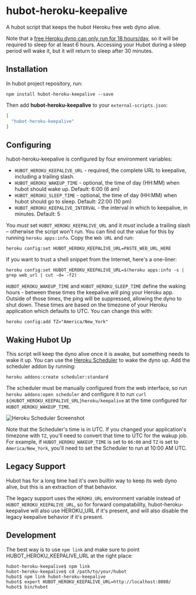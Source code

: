 # hubot-heroku-keepalive

A hubot script that keeps the hubot Heroku free web dyno alive.

Note that a [free Heroku dyno can only run for 18 hours/day](https://blog.heroku.com/archives/2015/5/7/new-dyno-types-public-beta#hobby-and-free-dynos), so it will be required to sleep for at least 6 hours. Accessing your Hubot during a sleep period will wake it, but it will return to sleep after 30 minutes.

## Installation

In hubot project repository, run:

`npm install hubot-heroku-keepalive --save`

Then add **hubot-heroku-keepalive** to your `external-scripts.json`:

```json
[
  "hubot-heroku-keepalive"
]
```

## Configuring

hubot-heroku-keepalive is configured by four environment variables:

* `HUBOT_HEROKU_KEEPALIVE_URL` - required, the complete URL to keepalive, including a trailing slash.
* `HUBOT_HEROKU_WAKEUP_TIME` - optional,  the time of day (HH:MM) when hubot should wake up.  Default: 6:00 (6 am)
* `HUBOT_HEROKU_SLEEP_TIME` - optional, the time of day (HH:MM) when hubot should go to sleep. Default: 22:00 (10 pm)
* `HUBOT_HEROKU_KEEPALIVE_INTERVAL` - the interval in which to keepalive, in minutes. Default: 5

You *must* set `HUBOT_HEROKU_KEEPALIVE_URL` and it *must* include a trailing slash – otherwise the script won't run. 
You can find out the value for this by running `heroku apps:info`. Copy the `Web URL` and run:

```
heroku config:set HUBOT_HEROKU_KEEPALIVE_URL=PASTE_WEB_URL_HERE
```

If you want to trust a shell snippet from the Internet, here's a one-liner:

```
heroku config:set HUBOT_HEROKU_KEEPALIVE_URL=$(heroku apps:info -s | grep web_url | cut -d= -f2)
```

`HUBOT_HEROKU_WAKEUP_TIME` and `HUBOT_HEROKU_SLEEP_TIME` define the waking hours - between these times the keepalive will ping your Heroku app.  Outside of those times, the ping will be suppressed, allowing the dyno to shut down. These times are based on the timezone of your Heroku application which defaults to UTC.  You can change this with:

```
heroku config:add TZ="America/New_York"
```

## Waking Hubot Up

This script will keep the dyno alive once it is awake, but something needs to wake it up. You can use the [Heroku Scheduler](https://devcenter.heroku.com/articles/scheduler) to wake the dyno up. Add the scheduler addon by running:

```
heroku addons:create scheduler:standard
```

The scheduler must be manually configured from the web interface, so run `heroku addons:open scheduler` and configure it to run `curl ${HUBOT_HEROKU_KEEPALIVE_URL}heroku/keepalive` at the time configured for `HUBOT_HEROKU_WAKEUP_TIME`.

![Heroku Scheduler Screenshot](https://cloud.githubusercontent.com/assets/173/9414275/2e4b67ea-4805-11e5-80d0-d6b26ead50ef.png)

Note that the Scheduler's time is in UTC. If you changed your application's timezone with `TZ`, you'll need to convert that time to UTC for the wakup job. For example, if `HUBOT_HEROKU_WAKEUP_TIME` is set to `06:00` and `TZ` is set to `America/New_York`, you'll need to set the Scheduler to run at 10:00 AM UTC.

## Legacy Support

Hubot has for a long time had it's own builtin way to keep its web dyno alive,
but this is an extraction of that behavior.

The legacy support uses the `HEROKU_URL` environment variable instead of
`HUBOT_HEROKU_KEEPALIVE_URL`, so for forward compatability,
hubot-heroku-keepalive will also use HEROKU_URL if it's present, and will
also disable the legacy keepalive behavior if it's present.

## Development

The best way is to use `npm link` and make sure to point HUBOT_HEROKU_KEEPALIVE_URL at the right place:

```
hubot-heroku-keepalive$ npm link
hubot-heroku-keepalive$ cd /path/to/your/hubot
hubot$ npm link hubot-heroku-keepalive
hubot$ export HUBOT_HEROKU_KEEPALIVE_URL=http://localhost:8080/
hubot$ bin/hubot
